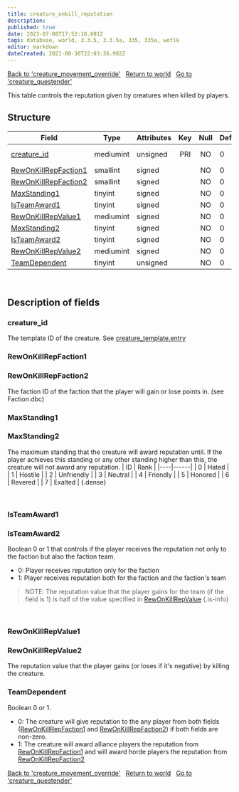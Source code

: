 ```yaml
---
title: creature_onkill_reputation
description: 
published: true
date: 2023-07-08T17:52:10.601Z
tags: database, world, 3.3.5, 3.3.5a, 335, 335a, wotlk
editor: markdown
dateCreated: 2021-08-30T22:03:36.902Z
---
```


<a href="https://trinitycore.info/en/database/335/world/creature_movement_override" class="mt-5 v-btn v-btn--depressed v-btn--flat v-btn--outlined theme--light v-size--default darkblue--text text--lighten-3"><span class="v-btn__content"><i aria-hidden="true" class="v-icon notranslate v-icon--left mdi mdi-arrow-left theme--light"></i><span>Back to 'creature_movement_override'</span></span></a>&nbsp;&nbsp;&nbsp;<a href="https://trinitycore.info/en/database/335/world/home" class="mt-5 v-btn v-btn--depressed v-btn--flat v-btn--outlined theme--light v-size--default darkblue--text text--lighten-3"><span class="v-btn__content"><i aria-hidden="true" class="v-icon notranslate v-icon--left mdi mdi-home-outline theme--light"></i><span>Return to world</span></span></a>&nbsp;&nbsp;&nbsp;<a href="https://trinitycore.info/en/database/335/world/creature_questender" class="mt-5 v-btn v-btn--depressed v-btn--flat v-btn--outlined theme--light v-size--default darkblue--text text--lighten-3"><span class="v-btn__content"><span>Go to 'creature_questender'</span><i aria-hidden="true" class="v-icon notranslate v-icon--right mdi mdi-arrow-right theme--light"></i></span></a>

This table controls the reputation given by creatures when killed by players.

## Structure

| Field | Type | Attributes | Key | Null | Default | Extra | Comment |
| --- | --- | --- | :---: | :---: | --- | --- | --- |
| [creature_id](#creature_id) | mediumint | unsigned | PRI | NO | 0 |  | Creature Identifier |
| [RewOnKillRepFaction1](#rewonkillrepfaction1) | smallint | signed |  | NO | 0 |  |  |
| [RewOnKillRepFaction2](#rewonkillrepfaction2) | smallint | signed |  | NO | 0 |  |  |
| [MaxStanding1](#maxstanding1) | tinyint | signed |  | NO | 0 |  |  |
| [IsTeamAward1](#isteamaward1) | tinyint | signed |  | NO | 0 |  |  |
| [RewOnKillRepValue1](#rewonkillrepvalue1) | mediumint | signed |  | NO | 0 |  |  |
| [MaxStanding2](#maxstanding2) | tinyint | signed |  | NO | 0 |  |  |
| [IsTeamAward2](#isteamaward2) | tinyint | signed |  | NO | 0 |  |  |
| [RewOnKillRepValue2](#rewonkillrepvalue2) | mediumint | signed |  | NO | 0 |  |  |
| [TeamDependent](#teamdependent) | tinyint | unsigned |  | NO | 0 |  |  |
&nbsp;
## Description of fields

### creature_id
The template ID of the creature. See [creature_template.entry](../world/creature_template#entry)
&nbsp;

### RewOnKillRepFaction1
### RewOnKillRepFaction2
The faction ID of the faction that the player will gain or lose points in. (see Faction.dbc)
&nbsp;


### MaxStanding1
### MaxStanding2
The maximum standing that the creature will award reputation until. If the player achieves this standing or any other standing higher than this, the creature will not award any reputation.
| ID | Rank |
|----|------|
| 0 | Hated |
| 1 | Hostile |
| 2 | Unfriendly |
| 3 | Neutral |
| 4 | Friendly |
| 5 | Honored |
| 6 | Revered |
| 7 | Exalted |
{.dense}

&nbsp;

### IsTeamAward1
### IsTeamAward2
Boolean 0 or 1 that controls if the player receives the reputation not only to the faction but also the faction team.
* 0: Player receives reputation only for the faction
* 1: Player receives reputation both for the faction and the faction's team

> NOTE: The reputation value that the player gains for the team (if the field is 1) is half of the value specified in [RewOnKillRepValue](#RewOnKillRepValue1)
{.is-info}

&nbsp;

### RewOnKillRepValue1
### RewOnKillRepValue2
The reputation value that the player gains (or loses if it's negative) by killing the creature.
&nbsp;

### TeamDependent
Boolean 0 or 1.
* 0: The creature will give reputation to the any player from both fields ([RewOnKillRepFaction1](#RewOnKillRepFaction1) and [RewOnKillRepFaction2](#RewOnKillRepFaction2)) if both fields are non-zero.
* 1: The creature will award alliance players the reputation from [RewOnKillRepFaction1](#RewOnKillRepFaction1) and will award horde players the reputation from [RewOnKillRepFaction2](#RewOnKillRepFaction2)
&nbsp;

<a href="https://trinitycore.info/en/database/335/world/creature_movement_override" class="mt-5 v-btn v-btn--depressed v-btn--flat v-btn--outlined theme--light v-size--default darkblue--text text--lighten-3"><span class="v-btn__content"><i aria-hidden="true" class="v-icon notranslate v-icon--left mdi mdi-arrow-left theme--light"></i><span>Back to 'creature_movement_override'</span></span></a>&nbsp;&nbsp;&nbsp;<a href="https://trinitycore.info/en/database/335/world/home" class="mt-5 v-btn v-btn--depressed v-btn--flat v-btn--outlined theme--light v-size--default darkblue--text text--lighten-3"><span class="v-btn__content"><i aria-hidden="true" class="v-icon notranslate v-icon--left mdi mdi-home-outline theme--light"></i><span>Return to world</span></span></a>&nbsp;&nbsp;&nbsp;<a href="https://trinitycore.info/en/database/335/world/creature_questender" class="mt-5 v-btn v-btn--depressed v-btn--flat v-btn--outlined theme--light v-size--default darkblue--text text--lighten-3"><span class="v-btn__content"><span>Go to 'creature_questender'</span><i aria-hidden="true" class="v-icon notranslate v-icon--right mdi mdi-arrow-right theme--light"></i></span></a>
